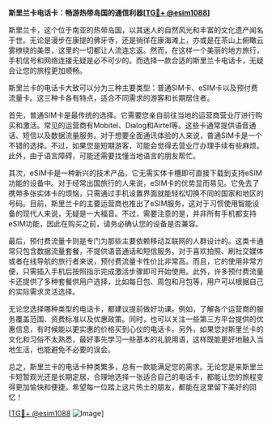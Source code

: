 **斯里兰卡电话卡：畅游热带岛国的通信利器[[TG💪+ @esim1088](https://t.me/s/esim1088)]**

斯里兰卡，这个位于南亚的热带岛国，以其迷人的自然风光和丰富的文化遗产闻名于世。无论是漫步在康提的佛牙寺，还是徜徉在康海滩上，亦或是在茶山上俯瞰云雾缭绕的美景，这里的一切都让人流连忘返。然而，在这样一个美丽的地方旅行，手机信号和网络连接无疑是必不可少的。而选择一款合适的斯里兰卡电话卡，无疑会让您的旅程更加顺畅。

斯里兰卡的电话卡大致可以分为三种主要类型：普通SIM卡、eSIM卡以及预付费流量卡。这三种卡各有特点，适合不同需求的游客和长期居住者。

首先，普通SIM卡是最传统的选择。它需要您亲自前往当地的运营商营业厅进行购买和激活。常见的运营商有Mobitel、Dialog和Airtel等。这些卡通常提供语音通话、短信以及数据流量服务。对于想要全面通讯体验的人来说，普通SIM卡是一个不错的选择。不过，如果您是短期游客，可能会觉得去营业厅办理手续有些麻烦。此外，由于语言障碍，可能还需要找懂当地语言的朋友帮忙。

其次，eSIM卡是一种新兴的技术产品，它无需实体卡槽即可直接下载到支持eSIM功能的设备中。对于经常出国旅行的人来说，eSIM卡的优势显而易见。它免去了携带多张实体卡的烦恼，只需通过手机设置界面就能轻松切换不同的国家和地区的号码。目前，斯里兰卡的主要运营商也推出了eSIM服务，这对于习惯使用智能设备的现代人来说，无疑是一大福音。不过，需要注意的是，并非所有手机都支持eSIM功能，因此在购买之前，请务必确认您的设备是否兼容。

最后，预付费流量卡则是专门为那些主要依赖移动互联网的人群设计的。这类卡通常只包含数据流量套餐，不提供语音通话和短信服务。对于喜欢拍照、刷社交媒体或者在线导航的旅行者来说，预付费流量卡性价比非常高。而且，它的使用非常方便，只需插入手机后按照指示完成激活步骤即可开始使用。此外，许多预付费流量卡还提供了多种套餐供用户选择，比如每日包、周包和月包等，用户可以根据自己的实际需求灵活选择。

无论您选择哪种类型的电话卡，都建议提前做好功课。例如，了解各个运营商的服务覆盖范围、资费标准以及优惠政策。同时，也可以关注一些第三方平台提供的优惠信息，有时候能以更实惠的价格买到心仪的电话卡。另外，如果您对斯里兰卡的文化和习俗不太熟悉，最好事先学习一些基本的礼貌用语，这样既能更好地融入当地生活，也能避免不必要的误会。

总之，斯里兰卡的电话卡种类繁多，总有一款能满足您的需求。无论您是来斯里兰卡短暂观光还是长期定居，合理地选择一张适合自己的电话卡，都能让您的旅程变得更加愉快和便捷。希望每一位踏上这片热土的朋友，都能在这里留下美好的回忆！

[[TG💪+ @esim1088](https://t.me/s/esim1088) ![Image](https://i.postimg.cc/4NQfJmqS/Snipaste-2025-05-13-00-14-12.png)]
